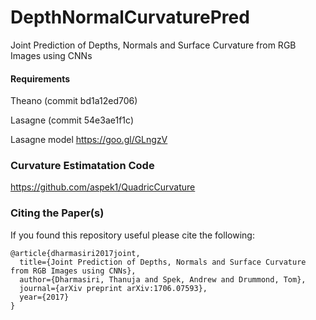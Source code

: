 # DepthNormalCurvaturePred
Joint Prediction of Depths, Normals and Surface Curvature from RGB Images using CNNs

#### Requirements
Theano (commit bd1a12ed706) 

Lasagne (commit  54e3ae1f1c)

Lasagne model https://goo.gl/GLngzV


### Curvature Estimatation Code

https://github.com/aspek1/QuadricCurvature

### Citing the Paper(s)

If you found this repository useful please cite the following:

```
@article{dharmasiri2017joint,
  title={Joint Prediction of Depths, Normals and Surface Curvature from RGB Images using CNNs},
  author={Dharmasiri, Thanuja and Spek, Andrew and Drummond, Tom},
  journal={arXiv preprint arXiv:1706.07593},
  year={2017}
}
```
